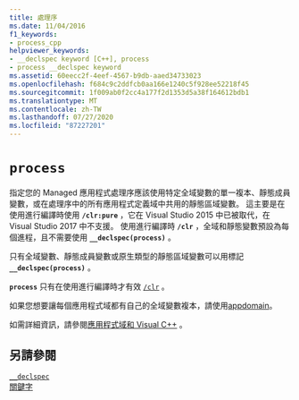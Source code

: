 ```yaml
---
title: 處理序
ms.date: 11/04/2016
f1_keywords:
- process_cpp
helpviewer_keywords:
- __declspec keyword [C++], process
- process __declspec keyword
ms.assetid: 60eecc2f-4eef-4567-b9db-aaed34733023
ms.openlocfilehash: f684c9c2ddfcb0aa166e1240c5f928ee52218f45
ms.sourcegitcommit: 1f009ab0f2cc4a177f2d1353d5a38f164612bdb1
ms.translationtype: MT
ms.contentlocale: zh-TW
ms.lasthandoff: 07/27/2020
ms.locfileid: "87227201"
---
```

# `process`

指定您的 Managed 應用程式處理序應該使用特定全域變數的單一複本、靜態成員變數，或在處理序中的所有應用程式定義域中共用的靜態區域變數。 這主要是在使用進行編譯時使用 **`/clr:pure`** ，它在 Visual Studio 2015 中已被取代，在 Visual Studio 2017 中不支援。 使用進行編譯時 **`/clr`** ，全域和靜態變數預設為每個進程，且不需要使用 **`__declspec(process)`** 。

只有全域變數、靜態成員變數或原生類型的靜態區域變數可以用標記 **`__declspec(process)`** 。

**`process`** 只有在使用進行編譯時才有效 [`/clr`](../build/reference/clr-common-language-runtime-compilation.md) 。

如果您想要讓每個應用程式域都有自己的全域變數複本，請使用[appdomain](../cpp/appdomain.md)。

如需詳細資訊，請參閱[應用程式域和 Visual C++](../dotnet/application-domains-and-visual-cpp.md) 。

## <a name="see-also"></a>另請參閱

[`__declspec`](../cpp/declspec.md)<br/>
[關鍵字](../cpp/keywords-cpp.md)
